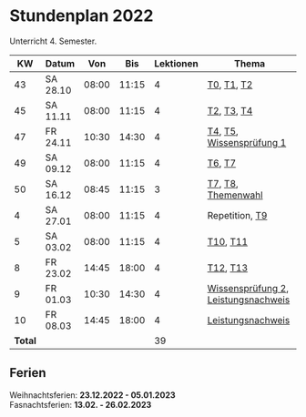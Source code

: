 # Stundenplan 2022

Unterricht 4. Semester.

| KW        | Datum    | Von   | Bis   | Lektionen | Thema                                                                               |
| --------- | -------- | ----- | ----- | --------- | ----------------------------------------------------------------------------------- |
| 43        | SA 28.10 | 08:00 | 11:15 | 4         | [T0](topic-0/README.md), [T1](topic-1/README.md), [T2](topic-2/README.md)           |
| 45        | SA 11.11 | 08:00 | 11:15 | 4         | [T2](topic-2/README.md), [T3](topic-3/README.md), [T4](topic-4/README.md)           |
| 47        | FR 24.11 | 10:30 | 14:30 | 4         | [T4](topic-4/README.md), [T5](topic-5/README.md), [Wissensprüfung 1](exam1.md)      |
| 49        | SA 09.12 | 08:00 | 11:15 | 4         | [T6](topic-6/README.md), [T7](topic-7/README.md)                                    |
| 50        | SA 16.12 | 08:45 | 11:15 | 3         | [T7](topic-7/README.md), [T8](topic-8/README.md), [Themenwahl](exam3.md#Themenwahl) |
| 4         | SA 27.01 | 08:00 | 11:15 | 4         | Repetition, [T9](topic-9/README.md)                                                 |
| 5         | SA 03.02 | 08:00 | 11:15 | 4         | [T10](topic-10/README.md), [T11](topic-11/README.md)                                |
| 8         | FR 23.02 | 14:45 | 18:00 | 4         | [T12](topic-12/README.md), [T13](topic-13/README.md)                                |
| 9         | FR 01.03 | 10:30 | 14:30 | 4         | [Wissensprüfung 2](exam2.md), [Leistungsnachweis](exam.md#leistungsnachweis)        |
| 10        | FR 08.03 | 14:45 | 18:00 | 4         | [Leistungsnachweis](exam.md#leistungsnachweis)                                      |
| **Total** |          |       |       | 39        |                                                                                     |
<!-- TBLFM: @>$5=sum(@I..@-1) -->

## Ferien

Weihnachtsferien: **23.12.2022 - 05.01.2023**\
Fasnachtsferien: **13.02. - 26.02.2023**
